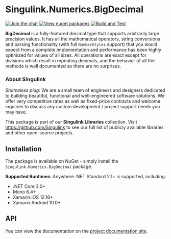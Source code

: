 # Singulink.Numerics.BigDecimal

[![Join the chat](https://badges.gitter.im/Singulink/community.svg)](https://gitter.im/Singulink/community?utm_source=badge&utm_medium=badge&utm_campaign=pr-badge&utm_content=badge)
[![View nuget packages](https://img.shields.io/nuget/v/Singulink.Numerics.BigDecimal.svg)](https://www.nuget.org/packages/Singulink.Numerics.BigDecimal/)
[![Build and Test](https://github.com/Singulink/Singulink.Numerics.BigDecimal/workflows/build%20and%20test/badge.svg)](https://github.com/Singulink/Singulink.Numerics.BigDecimal/actions?query=workflow%3A%22build+and+test%22)

**BigDecimal** is a fully-featured decimal type that supports arbitrarily large precision values. It has all the mathematical operators, string conversions and parsing functionality (with full `NumberStyles` support) that you would expect from a complete implementation and performance has been highly optimized for values of all sizes. All operations are exact except for divisions which result in repeating decimals, and the behavior of all the methods is well documented so there are no surprises.

### About Singulink

*Shameless plug*: We are a small team of engineers and designers dedicated to building beautiful, functional and well-engineered software solutions. We offer very competitive rates as well as fixed-price contracts and welcome inquiries to discuss any custom development / project support needs you may have.

This package is part of our **Singulink Libraries** collection. Visit https://github.com/Singulink to see our full list of publicly available libraries and other open-source projects.

## Installation

The package is available on NuGet - simply install the `Singulink.Numerics.BigDecimal` package.

**Supported Runtimes**: Anywhere .NET Standard 2.1+ is supported, including:
- .NET Core 3.0+
- Mono 6.4+
- Xamarin.iOS 12.16+
- Xamarin.Android 10.0+

## API

You can view the documentation on the [project documentation site](https://www.singulink.com/Docs/Singulink.Numerics.BigDecimal/api/Singulink.Numerics.BigDecimal.html).
